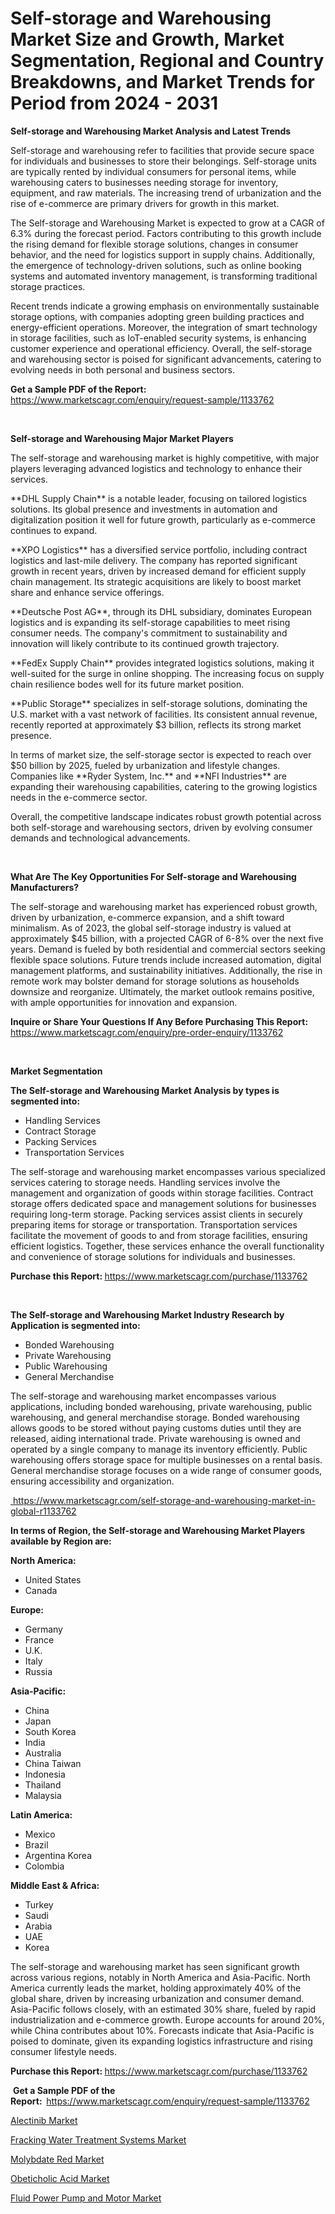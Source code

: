 <p><h1>Self-storage and Warehousing Market Size and Growth, Market Segmentation, Regional and Country Breakdowns, and Market Trends for Period from 2024 -  2031</h1></p><p><strong>Self-storage and Warehousing Market Analysis and Latest Trends</strong></p>
<p><p>Self-storage and warehousing refer to facilities that provide secure space for individuals and businesses to store their belongings. Self-storage units are typically rented by individual consumers for personal items, while warehousing caters to businesses needing storage for inventory, equipment, and raw materials. The increasing trend of urbanization and the rise of e-commerce are primary drivers for growth in this market.</p><p>The Self-storage and Warehousing Market is expected to grow at a CAGR of 6.3% during the forecast period. Factors contributing to this growth include the rising demand for flexible storage solutions, changes in consumer behavior, and the need for logistics support in supply chains. Additionally, the emergence of technology-driven solutions, such as online booking systems and automated inventory management, is transforming traditional storage practices.</p><p>Recent trends indicate a growing emphasis on environmentally sustainable storage options, with companies adopting green building practices and energy-efficient operations. Moreover, the integration of smart technology in storage facilities, such as IoT-enabled security systems, is enhancing customer experience and operational efficiency. Overall, the self-storage and warehousing sector is poised for significant advancements, catering to evolving needs in both personal and business sectors.</p></p>
<p><strong>Get a Sample PDF of the Report:&nbsp;</strong> <a href="https://www.marketscagr.com/enquiry/request-sample/1133762?utm_campaign=1285&utm_medium=2&utm_source=Github&utm_content=ia&utm_term=07102024&utm_id=self-storage-and-warehousing">https://www.marketscagr.com/enquiry/request-sample/1133762</a></p>
<p>&nbsp;</p>
<p><strong>Self-storage and Warehousing Major Market Players</strong></p>
<p><p>The self-storage and warehousing market is highly competitive, with major players leveraging advanced logistics and technology to enhance their services. </p><p>**DHL Supply Chain** is a notable leader, focusing on tailored logistics solutions. Its global presence and investments in automation and digitalization position it well for future growth, particularly as e-commerce continues to expand.</p><p>**XPO Logistics** has a diversified service portfolio, including contract logistics and last-mile delivery. The company has reported significant growth in recent years, driven by increased demand for efficient supply chain management. Its strategic acquisitions are likely to boost market share and enhance service offerings.</p><p>**Deutsche Post AG**, through its DHL subsidiary, dominates European logistics and is expanding its self-storage capabilities to meet rising consumer needs. The company's commitment to sustainability and innovation will likely contribute to its continued growth trajectory.</p><p>**FedEx Supply Chain** provides integrated logistics solutions, making it well-suited for the surge in online shopping. The increasing focus on supply chain resilience bodes well for its future market position.</p><p>**Public Storage** specializes in self-storage solutions, dominating the U.S. market with a vast network of facilities. Its consistent annual revenue, recently reported at approximately $3 billion, reflects its strong market presence.</p><p>In terms of market size, the self-storage sector is expected to reach over $50 billion by 2025, fueled by urbanization and lifestyle changes. Companies like **Ryder System, Inc.** and **NFI Industries** are expanding their warehousing capabilities, catering to the growing logistics needs in the e-commerce sector. </p><p>Overall, the competitive landscape indicates robust growth potential across both self-storage and warehousing sectors, driven by evolving consumer demands and technological advancements.</p></p>
<p>&nbsp;</p>
<p><strong>What Are The Key Opportunities For Self-storage and Warehousing Manufacturers?</strong></p>
<p><p>The self-storage and warehousing market has experienced robust growth, driven by urbanization, e-commerce expansion, and a shift toward minimalism. As of 2023, the global self-storage industry is valued at approximately $45 billion, with a projected CAGR of 6-8% over the next five years. Demand is fueled by both residential and commercial sectors seeking flexible space solutions. Future trends include increased automation, digital management platforms, and sustainability initiatives. Additionally, the rise in remote work may bolster demand for storage solutions as households downsize and reorganize. Ultimately, the market outlook remains positive, with ample opportunities for innovation and expansion.</p></p>
<p><strong>Inquire or Share Your Questions If Any Before Purchasing This Report:</strong> <a href="https://www.marketscagr.com/enquiry/pre-order-enquiry/1133762?utm_campaign=1285&utm_medium=2&utm_source=Github&utm_content=ia&utm_term=07102024&utm_id=self-storage-and-warehousing">https://www.marketscagr.com/enquiry/pre-order-enquiry/1133762</a></p>
<p>&nbsp;</p>
<p><strong>Market Segmentation</strong></p>
<p><strong>The Self-storage and Warehousing Market Analysis by types is segmented into:</strong></p>
<p><ul><li>Handling Services</li><li>Contract Storage</li><li>Packing Services</li><li>Transportation Services</li></ul></p>
<p><p>The self-storage and warehousing market encompasses various specialized services catering to storage needs. Handling services involve the management and organization of goods within storage facilities. Contract storage offers dedicated space and management solutions for businesses requiring long-term storage. Packing services assist clients in securely preparing items for storage or transportation. Transportation services facilitate the movement of goods to and from storage facilities, ensuring efficient logistics. Together, these services enhance the overall functionality and convenience of storage solutions for individuals and businesses.</p></p>
<p><strong>Purchase this Report:&nbsp;</strong><a href="https://www.marketscagr.com/purchase/1133762?utm_campaign=1285&utm_medium=2&utm_source=Github&utm_content=ia&utm_term=07102024&utm_id=self-storage-and-warehousing">https://www.marketscagr.com/purchase/1133762</a></p>
<p>&nbsp;</p>
<p><strong>The Self-storage and Warehousing Market Industry Research by Application is segmented into:</strong></p>
<p><ul><li>Bonded Warehousing</li><li>Private Warehousing</li><li>Public Warehousing</li><li>General Merchandise</li></ul></p>
<p><p>The self-storage and warehousing market encompasses various applications, including bonded warehousing, private warehousing, public warehousing, and general merchandise storage. Bonded warehousing allows goods to be stored without paying customs duties until they are released, aiding international trade. Private warehousing is owned and operated by a single company to manage its inventory efficiently. Public warehousing offers storage space for multiple businesses on a rental basis. General merchandise storage focuses on a wide range of consumer goods, ensuring accessibility and organization.</p></p>
<p><a href="https://www.marketscagr.com/self-storage-and-warehousing-market-in-global-r1133762?utm_campaign=1285&utm_medium=2&utm_source=Github&utm_content=ia&utm_term=07102024&utm_id=self-storage-and-warehousing">&nbsp;https://www.marketscagr.com/self-storage-and-warehousing-market-in-global-r1133762</a></p>
<p><strong>In terms of Region, the Self-storage and Warehousing Market Players available by Region are:</strong></p>
<p>
    <p> <strong> North America: </strong>
        <ul>
            <li>United States</li>
            <li>Canada</li>
        </ul>
        </p> 
    <p> <strong> Europe: </strong>
        <ul>
            <li>Germany</li>
            <li>France</li>
            <li>U.K.</li>
            <li>Italy</li>
            <li>Russia</li>
        </ul>
        </p> 
    <p> <strong> Asia-Pacific: </strong>
        <ul>
            <li>China</li>
            <li>Japan</li>
            <li>South Korea</li>
            <li>India</li>
            <li>Australia</li>
            <li>China Taiwan</li>
            <li>Indonesia</li>
            <li>Thailand</li>
            <li>Malaysia</li>
        </ul>
        </p> 
    <p> <strong> Latin America: </strong>
        <ul>
            <li>Mexico</li>
            <li>Brazil</li>
            <li>Argentina Korea</li>
            <li>Colombia</li>
        </ul>
        </p> 
    <p> <strong> Middle East & Africa: </strong>
        <ul>
            <li>Turkey</li>
            <li>Saudi</li>
            <li>Arabia</li>
            <li>UAE</li>
            <li>Korea</li>
        </ul>
    </p>
    </p>
<p><p>The self-storage and warehousing market has seen significant growth across various regions, notably in North America and Asia-Pacific. North America currently leads the market, holding approximately 40% of the global share, driven by increasing urbanization and consumer demand. Asia-Pacific follows closely, with an estimated 30% share, fueled by rapid industrialization and e-commerce growth. Europe accounts for around 20%, while China contributes about 10%. Forecasts indicate that Asia-Pacific is poised to dominate, given its expanding logistics infrastructure and rising consumer lifestyle needs.</p></p>
<p><strong>Purchase this Report: </strong><a href="https://www.marketscagr.com/purchase/1133762?utm_campaign=1285&utm_medium=2&utm_source=Github&utm_content=ia&utm_term=07102024&utm_id=self-storage-and-warehousing">https://www.marketscagr.com/purchase/1133762</a></p>
<p>&nbsp;<strong>Get a Sample PDF of the Report:&nbsp;&nbsp;</strong><a href="https://www.marketscagr.com/enquiry/request-sample/1133762?utm_campaign=1285&utm_medium=2&utm_source=Github&utm_content=ia&utm_term=07102024&utm_id=self-storage-and-warehousing">https://www.marketscagr.com/enquiry/request-sample/1133762</a></p>
<p><strong></strong></p>
<p><p><a href="https://www.linkedin.com/pulse/unlocking-growth-potential-strategic-analysis-alectinib-market-tobyf?utm_campaign=1285&utm_medium=2&utm_source=Github&utm_content=ia&utm_term=07102024&utm_id=self-storage-and-warehousing">Alectinib Market</a></p><p><a href="https://issuu.com/reportprime-2/docs/fracking-water-treatment-systems-market-size-2030.?utm_campaign=1285&utm_medium=2&utm_source=Github&utm_content=ia&utm_term=07102024&utm_id=self-storage-and-warehousing">Fracking Water Treatment Systems Market</a></p><p><a href="https://www.linkedin.com/pulse/top-trends-transforming-molybdate-red-market-2024-2031-hkbwe?utm_campaign=1285&utm_medium=2&utm_source=Github&utm_content=ia&utm_term=07102024&utm_id=self-storage-and-warehousing">Molybdate Red Market</a></p><p><a href="https://www.linkedin.com/pulse/obeticholic-acid-market-trends-growth-outlook-2024-2031-trendzest-hxqme?utm_campaign=1285&utm_medium=2&utm_source=Github&utm_content=ia&utm_term=07102024&utm_id=self-storage-and-warehousing">Obeticholic Acid Market</a></p><p><a href="https://issuu.com/reportprime-2/docs/fluid-power-pump-and-motor-market-s_0717d6e95da19e?utm_campaign=1285&utm_medium=2&utm_source=Github&utm_content=ia&utm_term=07102024&utm_id=self-storage-and-warehousing">Fluid Power Pump and Motor Market</a></p></p>